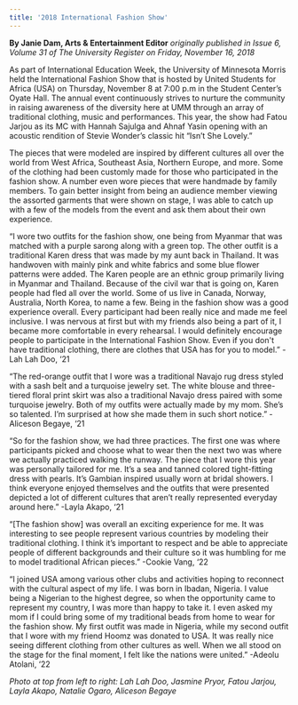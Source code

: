 ```yaml
---
title: '2018 International Fashion Show'
---
```


**By Janie Dam, Arts & Entertainment Editor** _originally published in Issue 6, Volume 31 of The University Register on Friday, November 16, 2018_

As part of International Education Week, the University of Minnesota Morris held the International Fashion Show that is hosted by United Students for Africa (USA) on Thursday, November 8 at 7:00 p.m in the Student Center’s Oyate Hall. The annual event continuously strives to nurture the community in raising awareness of the diversity here at UMM through an array of traditional clothing, music and performances. This year, the show had Fatou Jarjou as its MC with Hannah Sajulga and Ahnaf Yasin opening with an acoustic rendition of Stevie Wonder’s classic hit “Isn’t She Lovely.”

The pieces that were modeled are inspired by different cultures all over the world from West Africa, Southeast Asia, Northern Europe, and more. Some of the clothing had been customly made for those who participated in the fashion show. A number even wore pieces that were handmade by family members. To gain better insight from being an audience member viewing the assorted garments that were shown on stage, I was able to catch up with a few of the models from the event and ask them about their own experience.

“I wore two outfits for the fashion show, one being from Myanmar that was matched with a purple sarong along with a green top. The other outfit is a traditional Karen dress that was made by my aunt back in Thailand. It was handwoven with mainly pink and white fabrics and some blue flower patterns were added. The Karen people are an ethnic group primarily living in Myanmar and Thailand. Because of the civil war that is going on, Karen people had fled all over the world. Some of us live in Canada, Norway, Australia, North Korea, to name a few. Being in the fashion show was a good experience overall. Every participant had been really nice and made me feel inclusive. I was nervous at first but with my friends also being a part of it, I became more comfortable in every rehearsal. I would definitely encourage people to participate in the International Fashion Show. Even if you don't have traditional clothing, there are clothes that USA has for you to model.”
-Lah Lah Doo, ‘21

“The red-orange outfit that I wore was a traditional Navajo rug dress styled with a sash belt and a turquoise jewelry set. The white blouse and three-tiered floral print skirt was also a traditional Navajo dress paired with some turquoise jewelry. Both of my outfits were actually made by my mom. She’s so talented. I’m surprised at how she made them in such short notice.”
-Aliceson Begaye, ‘21

“So for the fashion show, we had three practices. The first one was where participants picked and choose what to wear then the next two was where we actually practiced walking the runway. The piece that I wore this year was personally tailored for me. It’s a sea and tanned colored tight-fitting dress with pearls. It’s Gambian inspired usually worn at bridal showers. I think everyone enjoyed themselves and the outfits that were presented depicted a lot of different cultures that aren’t really represented everyday around here.”
-Layla Akapo, ‘21

“[The fashion show] was overall an exciting experience for me. It was interesting to see people represent various countries by modeling their traditional clothing. I think it’s important to respect and be able to appreciate people of different backgrounds and their culture so it was humbling for me to model traditional African pieces.”
-Cookie Vang, ‘22

“I joined USA among various other clubs and activities hoping to reconnect with the cultural aspect of my life. I was born in Ibadan, Nigeria. I value being a Nigerian to the highest degree, so when the opportunity came to represent my country, I was more than happy to take it. I even asked my mom if I could bring some of my traditional beads from home to wear for the fashion show. My first outfit was made in Nigeria, while my second outfit that I wore with my friend Hoomz was donated to USA. It was really nice seeing different clothing from other cultures as well. When we all stood on the stage for the final moment, I felt like the nations were united.”
-Adeolu Atolani, ‘22

_Photo at top from left to right: Lah Lah Doo, Jasmine Pryor, Fatou Jarjou, Layla Akapo, Natalie Ogaro, Aliceson Begaye_
